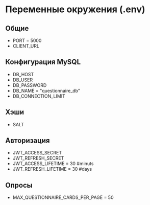 # Переменные окружения (.env)

## Общие

- PORT = 5000
- CLIENT_URL

## Конфигурация MySQL

- DB_HOST
- DB_USER
- DB_PASSWORD
- DB_NAME = "questionnaire_db"
- DB_CONNECTION_LIMIT

## Хэши

- SALT

## Авторизация

- JWT_ACCESS_SECRET
- JWT_REFRESH_SECRET
- JWT_ACCESS_LIFETIME = 30 #minuts
- JWT_REFRESH_LIFETIME = 30 #days

## Опросы

- MAX_QUESTIONNAIRE_CARDS_PER_PAGE = 50
